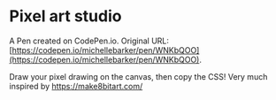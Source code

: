 # Pixel art studio

A Pen created on CodePen.io. Original URL: [https://codepen.io/michellebarker/pen/WNKbQOO](https://codepen.io/michellebarker/pen/WNKbQOO).

Draw your pixel drawing on the canvas, then copy the CSS! Very much inspired by https://make8bitart.com/